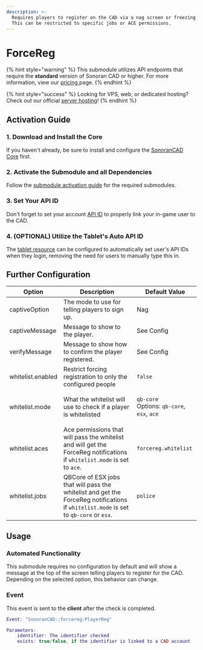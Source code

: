 ```yaml
---
description: >-
  Requires players to register on the CAD via a nag screen or freezing them.
  This can be restricted to specific jobs or ACE permissions.
---
```


# ForceReg

{% hint style="warning" %}
This submodule utilizes API endpoints that require the **standard** version of Sonoran CAD or higher. For more information, view our [pricing ](broken-reference)page.
{% endhint %}

{% hint style="success" %}
Looking for VPS, web, or dedicated hosting? Check out our official [server hosting](../../../../other-products/server-hosting.md)!
{% endhint %}

## Activation Guide

### 1. Download and Install the Core

If you haven't already, be sure to install and configure the [SonoranCAD Core](../) first.

### 2. Activate the Submodule and all Dependencies

Follow the [submodule activation guide](../submodule-configuration/#activating-a-submodule) for the required submodules.

### 3. Set Your API ID

Don't forget to set your account [API ID](../../../../sonoran-cad/api-integration/getting-started/setting-your-api-id.md) to properly link your in-game user to the CAD.

### 4. (OPTIONAL) Utilize the Tablet's Auto API ID

The [tablet resource](tablet.md) can be configured to automatically set user's API IDs when they login, removing the need for users to manually type this in.

## Further Configuration

| Option            | Description                                                                                                                          | Default Value                                                                                    |
| ----------------- | ------------------------------------------------------------------------------------------------------------------------------------ | ------------------------------------------------------------------------------------------------ |
| captiveOption     | The mode to use for telling players to sign up.                                                                                      | Nag                                                                                              |
| captiveMessage    | Message to show to the player.                                                                                                       | See Config                                                                                       |
| verifyMessage     | Message to show how to confirm the player registered.                                                                                | See Config                                                                                       |
| whitelist.enabled | Restrict forcing registration to only the configured people                                                                          | `false`                                                                                          |
| whitelist.mode    | What the whitelist will use to check if a player is whitelisted                                                                      | <p><code>qb-core</code><br>Options: <code>qb-core</code>, <code>esx</code>, <code>ace</code></p> |
| whitelist.aces    | Ace permissions that will pass the whitelist and will get the ForceReg notifications if `whitelist.mode` is set to `ace`.            | `forcereg.whitelist`                                                                             |
| whitelist.jobs    | QBCore of ESX jobs that will pass the whitelist and get the ForceReg notifications if `whitelist.mode` is set to `qb-core` or `esx`. | `police`                                                                                         |

## Usage

### Automated Functionality

This submodule requires no configuration by default and will show a message at the top of the screen telling players to register for the CAD. Depending on the selected option, this behavior can change.

### Event

This event is sent to the **client** after the check is completed.

```lua
Event: "SonoranCAD::forcereg:PlayerReg"

Parameters:
    identifier: The identifier checked
    exists: true/false, if the identifier is linked to a CAD account
```
